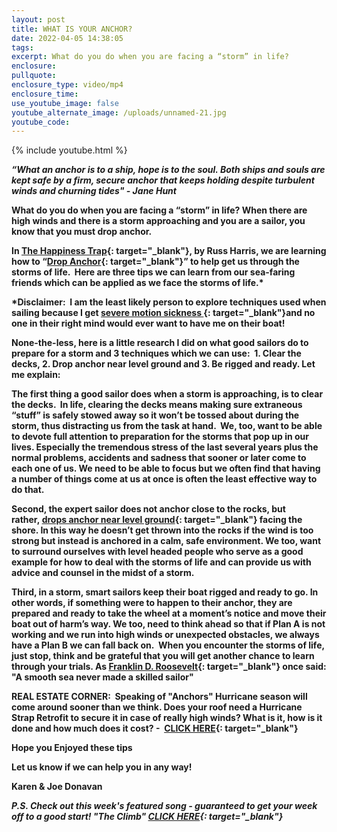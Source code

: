 ```yaml
---
layout: post
title: WHAT IS YOUR ANCHOR?
date: 2022-04-05 14:38:05
tags:
excerpt: What do you do when you are facing a “storm” in life?
enclosure:
pullquote:
enclosure_type: video/mp4
enclosure_time:
use_youtube_image: false
youtube_alternate_image: /uploads/unnamed-21.jpg
youtube_code:
---
```

{% include youtube.html %}

***“What an anchor is to a ship, hope is to the soul. Both ships and souls are kept safe by a firm, secure anchor that keeps holding despite turbulent winds and churning tides" - Jane Hunt***​​​​​​

**What do you do when you are facing a “storm” in life? When there are high winds and there is a storm approaching and you are a sailor, you know that you must drop anchor.**

**In&nbsp;[The Happiness Trap](https://t.e2ma.net/click/3zwptd/jw4ppix/nfy48e){: target="_blank"}, by Russ Harris, we are learning how to “[Drop Anchor](https://t.e2ma.net/click/3zwptd/jw4ppix/37y48e){: target="_blank"}” to help get us through the storms of life. &nbsp;Here are three tips we can learn from our sea-faring friends which can be applied as we face the storms of life.\***

**\*Disclaimer:&nbsp; I am the least likely person to explore techniques used when sailing because I get&nbsp;[severe motion sickness&nbsp;](https://t.e2ma.net/click/3zwptd/jw4ppix/j0z48e){: target="_blank"}and no one in their right mind would ever want to have me on their boat\! &nbsp;**

**None-the-less, here is a little research I did on what good sailors do to prepare for a storm and 3 techniques which we can use:&nbsp; 1. Clear the decks, 2. Drop anchor near level ground and 3. Be rigged and ready. Let me explain:**

**The first thing a good sailor does when a storm is approaching, is to clear the decks. &nbsp;In life, clearing the decks means making sure extraneous “stuff” is safely stowed away so it won’t be tossed about during the storm, thus distracting us from the task at hand. &nbsp;We, too, want to be able to devote full attention to preparation for the storms that pop up in our lives. Especially the tremendous stress of the last several years plus the normal problems, accidents and sadness that sooner or later come to each one of us. We need to be able to focus but we often find that having a number of things come at us at once is often the least effective way to do that.**

**Second, the expert sailor does not anchor close to the rocks, but rather,&nbsp;[drops anchor near level ground](https://t.e2ma.net/click/3zwptd/jw4ppix/zs048e){: target="_blank"}&nbsp;facing the shore. In this way he doesn’t get thrown into the rocks if the wind is too strong but instead is anchored in a calm, safe environment. We too, want to surround ourselves with level headed people who serve as a good example for how to deal with the storms of life and can provide us with advice and counsel in the midst of a storm.**

**Third, in a storm, smart sailors keep their boat rigged and ready to go. In other words, if something were to happen to their anchor, they are prepared and ready to take the wheel at a moment’s notice and move their boat out of harm’s way. We too, need to think ahead so that if Plan A is not working and we run into high winds or unexpected obstacles, we always have a Plan B we can fall back on.&nbsp; When you encounter the storms of life, just stop, think and be grateful that you will get another chance to learn through your trials. As&nbsp;[Franklin D. Roosevelt](https://t.e2ma.net/click/3zwptd/jw4ppix/fl148e){: target="_blank"}&nbsp;once said: "A smooth sea never made a skilled sailor"&nbsp;**

**REAL ESTATE CORNER: &nbsp;Speaking of "Anchors" Hurricane season will come around sooner than we think. Does your roof need a Hurricane Strap Retrofit to secure it in case of really high winds? What is it, how is it done and how much does it cost? - &nbsp;[CLICK HERE](https://t.e2ma.net/click/3zwptd/jw4ppix/vd248e){: target="_blank"}**

**Hope you Enjoyed these tips**

**Let us know if we can help you in any way\!&nbsp;**

**Karen & Joe Donavan&nbsp;**

***P.S. Check out this week's featured song - guaranteed to get your week off to a good start\! "The Climb"&nbsp;[CLICK HERE](https://t.e2ma.net/click/3zwptd/jw4ppix/b6248e){: target="_blank"}***
